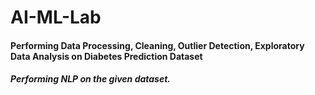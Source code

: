 # AI-ML-Lab

<h4>Performing Data Processing, Cleaning, Outlier Detection, Exploratory Data Analysis on Diabetes Prediction Dataset</h4>
<h5>Performing NLP on the given dataset.</h5>

